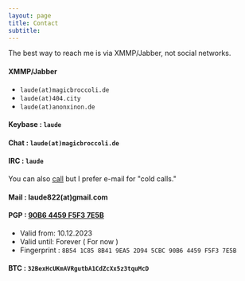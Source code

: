 ```yaml
---
layout: page
title: Contact 
subtitle: 
---
```


The best way to reach me is via XMMP/Jabber, not social networks.

#### XMMP/Jabber

- `laude(at)magicbroccoli.de`
- `laude(at)404.city`
- `laude(at)anonxinon.de`

#### Keybase : `laude`

#### Chat : `laude(at)magicbroccoli.de`

#### IRC : `laude`

You can also [call](tel:+639365671353) but I prefer e-mail for "cold calls."

#### Mail : laude822(at)gmail.com

#### PGP : [90B6 4459 F5F3 7E5B](/assets/pgp/pgp-keys.asc)
- Valid from: 10.12.2023
- Valid until: Forever ( For now )
- Fingerprint : `8B54 1C85 8B41 9EA5 2D94 5CBC 90B6 4459 F5F3 7E5B`

#### BTC : `32BexHcUKmAVRgutbA1CdZcXx5z3tquMcD`
